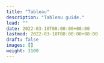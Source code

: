 ```yaml
---
title: "Tableau"
description: "Tableau guide."
lead: ""
date: 2022-03-10T08:00:00+08:00
lastmod: 2022-03-10T08:00:00+08:00
draft: false
images: []
weight: 3100
---
```

